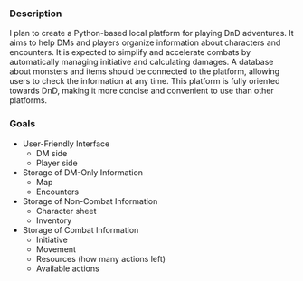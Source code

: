 ### Description
I plan to create a Python-based local platform for playing DnD adventures. It aims to help DMs and players organize information about characters and encounters. It is expected to simplify and accelerate combats by automatically managing initiative and calculating damages. A database about monsters and items should be connected to the platform, allowing users to check the information at any time. This platform is fully oriented towards DnD, making it more concise and convenient to use than other platforms. 

### Goals
- User-Friendly Interface
  - DM side
  - Player side
- Storage of DM-Only Information
  - Map
  - Encounters 
- Storage of Non-Combat Information
  - Character sheet
  - Inventory
- Storage of Combat Information
  - Initiative
  - Movement
  - Resources (how many actions left)
  - Available actions
